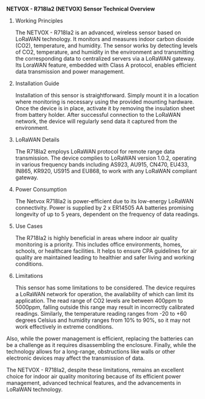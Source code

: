 **NETVOX - R718Ia2 (NETVOX) Sensor Technical Overview**

1. Working Principles

   The NETVOX - R718Ia2 is an advanced, wireless sensor based on LoRaWAN technology. It monitors and measures indoor carbon dioxide (CO2), temperature, and humidity. The sensor works by detecting levels of CO2, temperature, and humidity in the environment and transmitting the corresponding data to centralized servers via a LoRaWAN gateway. Its LoraWAN feature, embedded with Class A protocol, enables efficient data transmission and power management. 

2. Installation Guide

   Installation of this sensor is straightforward. Simply mount it in a location where monitoring is necessary using the provided mounting hardware. Once the device is in place, activate it by removing the insulation sheet from battery holder. After successful connection to the LoRaWAN network, the device will regularly send data it captured from the environment.

3. LoRaWAN Details

   The R718Ia2 employs LoRaWAN protocol for remote range data transmission. The device complies to LoRaWAN version 1.0.2, operating in various frequency bands including AS923, AU915, CN470, EU433, IN865, KR920, US915 and EU868, to work with any LoRaWAN compliant gateway.

4. Power Consumption

   The Netvox R718Ia2 is power-efficient due to its low-energy LoRaWAN connectivity. Power is supplied by 2 x ER14505 AA batteries promising longevity of up to 5 years, dependent on the frequency of data readings.

5. Use Cases

   The R718Ia2 is highly beneficial in areas where indoor air quality monitoring is a priority. This includes office environments, homes, schools, or healthcare facilities. It helps to ensure CPA guidelines for air quality are maintained leading to healthier and safer living and working conditions.

6. Limitations

   This sensor has some limitations to be considered. The device requires a LoRaWAN network for operation, the availability of which can limit its application. The read range of CO2 levels are between 400ppm to 5000ppm, falling outside this range may result in incorrectly calibrated readings. Similarly, the temperature reading ranges from -20 to +60 degrees Celsius and humidity ranges from 10% to 90%, so it may not work effectively in extreme conditions.

Also, while the power management is efficient, replacing the batteries can be a challenge as it requires disassembling the enclosure. Finally, while the technology allows for a long-range, obstructions like walls or other electronic devices may affect the transmission of data. 

The NETVOX - R718Ia2, despite these limitations, remains an excellent choice for indoor air quality monitoring because of its efficient power management, advanced technical features, and the advancements in LoRaWAN technology.